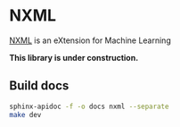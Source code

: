 # NXML

[NXML](https://github.com/yuneg11/nxml) is an eXtension for Machine Learning

**This library is under construction.**

## Build docs

```bash
sphinx-apidoc -f -o docs nxml --separate
make dev
```
